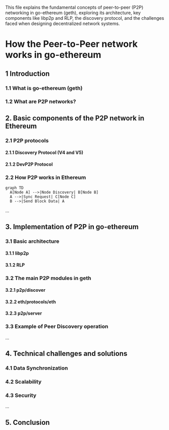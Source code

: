 This file explains the fundamental concepts of peer-to-peer (P2P) networking in go-ethereum (geth), exploring its architecture, key components like libp2p and RLP, the discovery protocol, and the challenges faced when designing decentralized network systems.

# How the Peer-to-Peer network works in go-ethereum
## 1 Introduction
### 1.1 What is go-ethereum (geth)
### 1.2 What are P2P networks?


## 2. Basic components of the P2P network in Ethereum
### 2.1 P2P protocols
#### 2.1.1 Discovery Protocol (V4 and V5)
#### 2.1.2 DevP2P Protocol
### 2.2 How P2P works in Ethereum

```mermaid
graph TD
  A[Node A] -->|Node Discovery| B[Node B]
  A -->|Sync Request| C[Node C]
  B -->|Send Block Data| A
```


...

## 3. Implementation of P2P in go-ethereum
### 3.1 Basic architecture
#### 3.1.1 libp2p
#### 3.1.2 RLP
### 3.2 The main P2P modules in geth
#### 3.2.1 p2p/discover
#### 3.2.2 eth/protocols/eth
#### 3.2.3 p2p/server
### 3.3 Example of Peer Discovery operation

...

## 4. Technical challenges and solutions
### 4.1 Data Synchronization
### 4.2 Scalability
### 4.3 Security
...

## 5. Conclusion
